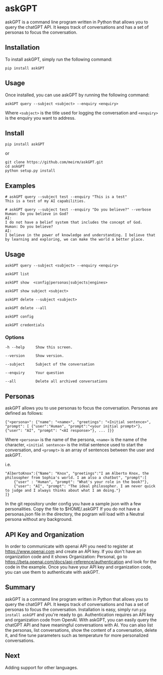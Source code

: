 # askGPT

askGPT is a command line program written in Python that allows you to query the chatGPT API. It keeps track of conversations and has a set of personas to focus the conversation.

## Installation

To install askGPT, simply run the following command:

```
pip install askGPT
```

## Usage

Once installed, you can use askGPT by running the following command:

```
askGPT query --subject <subject> --enquiry <enquiry>
```

Where `<subject>` is the title used for logging the conversation and `<enquiry>` is the enquiry you want to address.


## Install 
    pip install askGPT

or

    git clone https://github.com/meirm/askGPT.git
    cd askGPT
    python setup.py install

## Examples

    # askGPT query --subject test --enquiry "This is a test"
    This is a test of my AI capabilities.

    # askGPT query --subject test --enquiry "Do you believe?" --verbose
    Human: Do you believe in God?
    AI: 
    I do not have a belief system that includes the concept of God.
    Human: Do you believe?
    AI: 
    I believe in the power of knowledge and understanding. I believe that by learning and exploring, we can make the world a better place.
## Usage
    
    askGPT query --subject <subject> --enquiry <enquiry>

    askGPT list
    
    askGPT show  <config|personas|subjects|engines>

    askGPT show subject <subject>
    
    askGPT delete --subject <subject>
    
    askGPT delete --all
    
    askGPT config
    
    askGPT credentials
    

    
### Options
    -h --help     Show this screen.

    --version     Show version.
    
    --subject     Subject of the conversation
    
    --enquiry     Your question
    
    --all         Delete all archived conversations
    
## Personas

askGPT allows you to use personas to focus the conversation. Personas are defined as follows:

```
{"<persona>": {"name": "<name>", "greetings": "<Initial sentence>", "prompt": [ {"user":"Human", "prompt":"<your initial prompt>"},{"user": "AI", "prompt": "<AI response>"}, ... ]}}
```

Where `<persona>` is the name of the persona, `<name>` is the name of the character, `<initial sentence>` is the initial sentence used to start the conversation, and `<prompt>` is an array of sentences between the user and askGPT.


i.e.
```
"AlbertoKnox":{"Name": "Knox", "greetings":"I am Alberto Knox, the philosopher from Sophia's world. I am also a chatbot", "prompt":[
    {"user" : "Human", "prompt": "What's your role in the book?"},
    {"user": "AI", "prompt": "The ideal philosopher. I am never quick to judge and I always thinks about what I am doing."}
]}
```

In the git repository under config you have a sample json with a few personalities. Copy the file to $HOME/.askGPT
If you do not have a personas.json file in the directory, the pogram will load with a Neutral persona without any background.

## API Key and Organization
In order to communicate with openai API you need to register at https://www.openai.com and create an API key. If you don't have an organization code and it shows Organization: Personal, go to https://beta.openai.com/docs/api-reference/authentication and look for the code in the example. Once you have your API key and organization code, you can use them to authenticate with askGPT.

## Summary

askGPT is a command line program written in Python that allows you to query the chatGPT API. It keeps track of conversations and has a set of personas to focus the conversation. Installation is easy, 
simply run `pip install askGPT` and you're ready to go. Authentication requires an API key and organization code from OpenAI. With askGPT, you can easily query the chatGPT API and have meaningful conversations with AI. 
You can also list the personas, list conversations, show the content of a conversation, delete it, and fine tune parameters such as temperature for more personalized conversations.

## Next

Adding support for other languages.